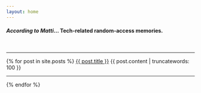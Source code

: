 ```yaml
---
layout: home
---
```


#### _According to Matti_... Tech-related random-access memories.

&nbsp; <!-- vertical space -->

<hr/>
<p>
{% for post in site.posts %}
    <a href="{{ post.url }}">{{ post.title }}</a>
    {{ post.content | truncatewords: 100 }}
<hr/>
{% endfor %}
</p>